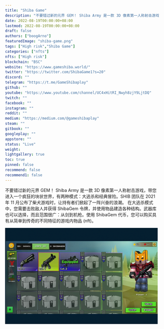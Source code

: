 ```yaml
---
title: "Shiba Game"
description: "不要错过新的元界 GEM！ Shiba Army 是一款 3D 像素第一人称射击游戏，带你进入一个疯狂的块状世界！"
date: 2022-08-19T00:00:00+08:00
lastmod: 2022-08-19T00:00:00+08:00
draft: false
authors: ["boogArno"]
featuredImage: "shiba-game.png"
tags: ["High risk","Shiba Game"]
categories: ["nfts"]
nfts: ["High risk"]
blockchain: "BSC"
website: "https://www.gameshiba.world/"
twitter: "https://twitter.com/ShibaGame1?s=20"
discord: ""
telegram: "https://t.me/GameShibaplay"
github: ""
youtube: "https://www.youtube.com/channel/UC4xHitRI_Nwyh8zjY9LjtDQ"
twitch: ""
facebook: ""
instagram: ""
reddit: ""
medium: "https://medium.com/@gameshibaplay"
steam: ""
gitbook: ""
googleplay: ""
appstore: ""
status: "Live"
weight: 
lightgallery: true
toc: true
pinned: false
recommend: false
recommend1: false
---
```

不要错过新的元界 GEM！
Shiba Army 是一款 3D 像素第一人称射击游戏，带您进入一个疯狂的块状世界，有两种模式：大逃杀和经典冒险。SHIB 团队在 2021 年 11 月公布了柴犬游戏时，让持有者们掀起了一阵兴奋的浪潮。
在大逃杀模式中，您需要击败敌人并获得 ShibaGem 令牌，并使用物品建造各种结构。武器库也可以选择，而且范围很广：从剑到机枪。使用 ShibaGem 代币，您可以购买具有从简单到传奇的不同特征的游戏内物品 (nft)。

![gameshibaplay-dapp-games-bsc-image1-500x315_63339be6339849e5bb33b28da99299ef](gameshibaplay-dapp-games-bsc-image1-500x315_63339be6339849e5bb33b28da99299ef.png)